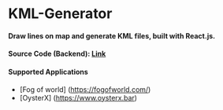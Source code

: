# KML-Generator
#### Draw lines on map and generate KML files, built with React.js.
#### Source Code (Backend): [Link](https://github.com/cycgp/KML-Generator-Backend)
#### Supported Applications
- [Fog of world] (https://fogofworld.com/) 
- [OysterX] (https://www.oysterx.bar)
